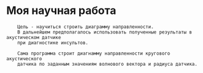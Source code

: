 # Моя научная работа
        Цель - научиться строить диаграмму направленности.
        В дальнейшем предполагалось использовать полученные результаты в акустическом датчике 
        при диагностике инсультов.
        
        Сама программа строит диагнамму направленности кругового акустического
        датчика по заданным значениям волнового вектора и радиуса датчика.
